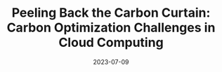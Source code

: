 ---
authors: <u>Jaylen Wang</u>, Udit Gupta, Akshitha Sriraman
bibtex: "@inproceedings{wang2023peeling,\n    title={Peeling Back the Carbon Curtain:\
  \ Carbon Optimization Challenges in Cloud Computing},\n    author={Wang, Jaylen\
  \ and Gupta, Udit and Sriraman, Akshitha},\n    booktitle={Workshop on Sustainable\
  \ Computer Systems},\n    year={2023}\n}\n"
citation: 'J. Wang, U. Gupta, A. Sriraman, "Peeling Back the Carbon Curtain: Carbon
  Optimization Challenges in Cloud Computing," in <i>Workshop on Sustainable Computer
  Systems</i>, 2023.'
collection: publications
conf_shorthand: HotCarbon
date: 2023-07-09
doi: 10.1145/3604930.3605718
paperurl: https://jaylenwang7.github.io/files/HotCarbon_23-1.pdf
title: 'Peeling Back the Carbon Curtain: Carbon Optimization Challenges in Cloud Computing'
venue: 2nd Workshop on Sustainable Computer Systems
venue_type: workshop
---